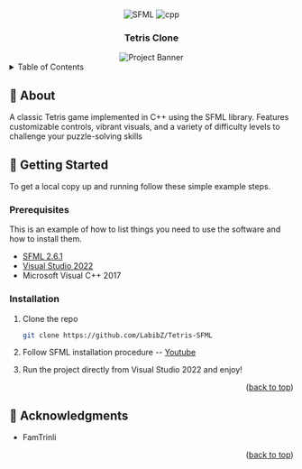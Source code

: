 <!-- Improved compatibility of back to top link: See: https://github.com/othneildrew/Best-README-Template/pull/73 -->

<a name="readme-top"></a>

<!--
*** Thanks for checking out the Best-README-Template. If you have a suggestion
*** that would make this better, please fork the repo and create a pull request
*** or simply open an issue with the tag "enhancement".
*** Don't forget to give the project a star!
*** Thanks again! Now go create something AMAZING! :D
-->

<!-- PROJECT SHIELDS -->
<!--
*** I'm using markdown "reference style" links for readability.
*** Reference links are enclosed in brackets [ ] instead of parentheses ( ).
*** See the bottom of this document for the declaration of the reference variables
*** for contributors-url, forks-url, etc. This is an optional, concise syntax you may use.
*** https://www.markdownguide.org/basic-syntax/#reference-style-links
-->

<div align="center">
  <br />
  <div>
    <img src="https://img.shields.io/badge/SFML-v2.6.1-8CC445?logo=SFML" alt="SFML" />
    <img src="https://img.shields.io/badge/-C++-blue?logo=cplusplus" alt="cpp" />
  </div>
  <h3 align="center">Tetris Clone</h3>
  <img src="https://i.imgur.com/gkGvoSm.png" alt="Project Banner">
  </br>
  
  <!--a href="https://car-showcase-delta-nine.vercel.app/">View Youtube Demo</!--a> -->
</div>

<!-- TABLE OF CONTENTS -->
<details>
  <summary>Table of Contents</summary>
  <ol>
    <li>
      <a href="#🤖-about">About</a>
    </li>
      <a href="#🚀-getting-started">Getting Started</a>
      <ul>
        <li><a href="#prerequisites">Prerequisites</a></li>
        <li><a href="#installation">Installation</a></li>
      </ul>
    </li>
    <li><a href="#🌟-acknowledgments">Acknowledgments</a></li>
  </ol>
</details>

<!-- ABOUT THE PROJECT -->

## 🤖 About

A classic Tetris game implemented in C++ using the SFML library. Features customizable controls, vibrant visuals, and a variety of difficulty levels to challenge your puzzle-solving skills

<!-- GETTING STARTED -->

## 🚀 Getting Started

To get a local copy up and running follow these simple example steps.

### Prerequisites

This is an example of how to list things you need to use the software and how to install them.

- [SFML 2.6.1](https://www.sfml-dev.org/download.php)
- [Visual Studio 2022](https://visualstudio.microsoft.com/vs/)
- Microsoft Visual C++ 2017

### Installation

1. Clone the repo
   ```sh
   git clone https://github.com/LabibZ/Tetris-SFML
   ```
2. Follow SFML installation procedure -- [Youtube](https://www.youtube.com/watch?v=lFzpkvrscs4)

3. Run the project directly from Visual Studio 2022 and enjoy!

<p align="right">(<a href="#readme-top">back to top</a>)</p>

<!-- ACKNOWLEDGMENTS -->

## 🌟 Acknowledgments

- FamTrinli

<p align="right">(<a href="#readme-top">back to top</a>)</p>
